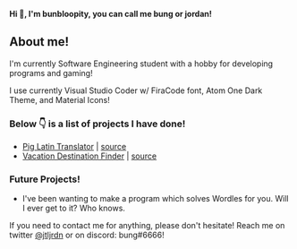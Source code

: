 **Hi 👋, I'm bunbloopity, you can call me bung or jordan!**

## About me!

I'm currently Software Engineering student with a hobby for developing programs and gaming!

I use currently Visual Studio Coder w/ FiraCode font, Atom One Dark Theme, and Material Icons!

### Below 👇 is a list of projects I have done!

- [Pig Latin Translator](https://bungbloopity.github.io/pig-latin-translator/) | [source](https://github.com/bungbloopity/pig-latin-translator)
- [Vacation Destination Finder](https://bungbloopity.github.io/Vacation-Destination/) | [source](https://github.com/bungbloopity/Vacation-Destination)

### Future Projects!

- I've been wanting to make a program which solves Wordles for you. Will I ever get to it? Who knows.

If you need to contact me for anything, please don't hesitate! 
Reach me on twitter [@jtljrdn](https://twitter.com/jtljrdn) or on discord: bung#6666! 
